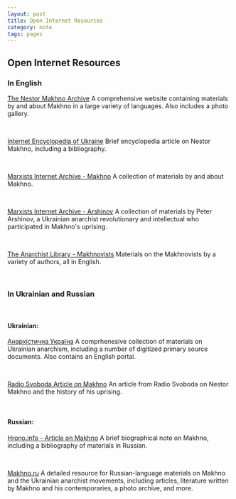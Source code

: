 ```yaml
---
layout: post
title: Open Internet Resources
category: note
tags: pages
---
```


## Open Internet Resources

### In English

[The Nestor Makhno Archive](http://www.nestormakhno.info/index.htm)
A comprehensive website containing materials by and about Makhno in a large variety of languages. Also includes a photo gallery.

<br />

[Internet Encyclopedia of Ukraine](https://www.encyclopediaofukraine.com/display.asp?linkpath=pages%5CM%5CA%5CMakhnoNestor.htm)
Brief encyclopedia article on Nestor Makhno, including a bibliography.

<br />

[Marxists Internet Archive - Makhno](https://www.marxists.org/reference/archive/makhno-nestor/index.htm)
A collection of materials by and about Makhno.

<br />

[Marxists Internet Archive - Arshinov](https://www.marxists.org/subject/anarchism/peter-arshinov/index.html)
A collection of materials by Peter Arshinov, a Ukrainian anarchist revolutionary and intellectual who participated in Makhno's uprising.

<br />

[The Anarchist Library - Makhnovists](https://theanarchistlibrary.org/category/topic/makhnovists)
Materials on the Makhnovists by a variety of authors, all in English.

<br />

### In Ukrainian and Russian

<br />

#### Ukrainian:
[Анархістична Україна](http://ukraina.ditext.com/)
A comprhenesive collection of materials on Ukrainian anarchism, including a number of digitized primary source documents. Also contains an English portal.

<br />

[Radio Svoboda Article on Makhno](https://www.radiosvoboda.org/a/30226380.html)
An article from Radio Svoboda on Nestor Makhno and the history of his uprising.

<br />

#### Russian:
[Hrono.info - Article on Makhno](http://www.hrono.info/biograf/bio_m/mahno_ni.php)
A brief biographical note on Makhno, including a bibliography of materials in Russian.

<br />

[Makhno.ru](http://www.makhno.ru/)
A detailed resource for Russian-language materials on Makhno and the Ukrainian anarchist movements, including articles, literature written by Makhno and his contemporaries, a photo archive, and more.